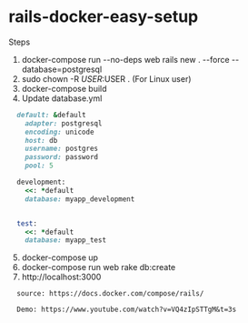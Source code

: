 # rails-docker-easy-setup
Steps
1. docker-compose run --no-deps web rails new . --force --database=postgresql
2. sudo chown -R $USER:$USER . (For Linux user)
3. docker-compose build
4. Update database.yml

```ruby
  default: &default
    adapter: postgresql
    encoding: unicode
    host: db
    username: postgres
    password: password
    pool: 5

  development:
    <<: *default
    database: myapp_development


  test:
    <<: *default
    database: myapp_test
```

5. docker-compose up
6. docker-compose run web rake db:create
7. http://localhost:3000

```
  source: https://docs.docker.com/compose/rails/
```

```
  Demo: https://www.youtube.com/watch?v=VQ4zIpSTTgM&t=3s
```
